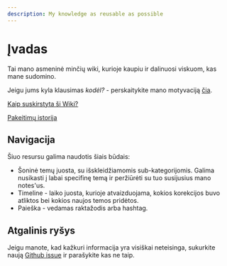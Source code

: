 ```yaml
---
description: My knowledge as reusable as possible
---
```


# Įvadas

Tai mano asmeninė minčių wiki, kurioje kaupiu ir dalinuosi viskuom, kas mane sudomino.

Jeigu jums kyla klausimas _kodėl?_ - perskaitykite mano motyvaciją [čia](motyvacija.md).

[Kaip suskirstyta ši Wiki?](struktura.md)

[Pakeitimų istorija](timeline.md)

## Navigacija

Šiuo resursu galima naudotis šiais būdais:

* Šoninė temų juosta, su išskleidžiamomis sub-kategorijomis. Galima nusikasti į labai specifinę temą ir peržiūrėti su tuo susijusius mano notes'us.
* Timeline - laiko juosta, kurioje atvaizduojama, kokios korekcijos buvo atliktos bei kokios naujos temos pridėtos.
* Paieška - vedamas raktažodis arba hashtag.

## Atgalinis ryšys

Jeigu manote, kad kažkuri informacija yra visiškai neteisinga, sukurkite naują [Github issue](https://github.com/reanim8ed/ReA-Wiki/issues/new) ir parašykite kas ne taip.

